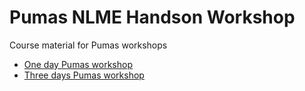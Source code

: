 # Pumas NLME Handson Workshop

Course material for Pumas workshops

- [One day Pumas workshop](OneDay.md)
- [Three days Pumas workshop](ThreeDays.md)
